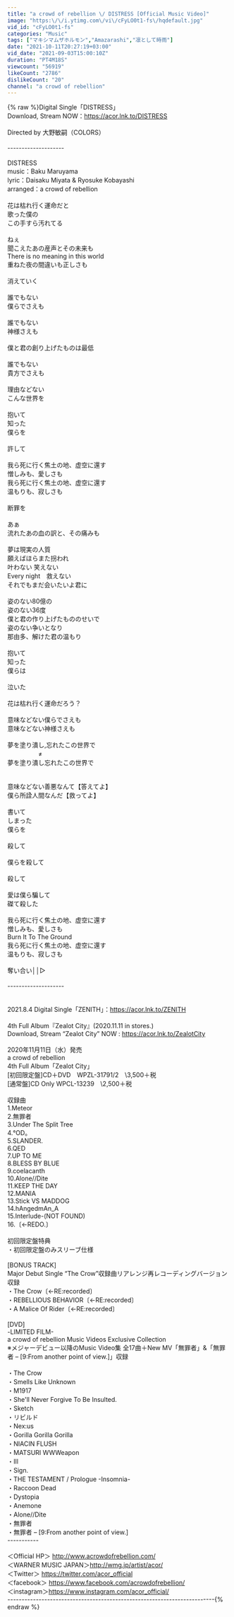 ```yaml
---
title: "a crowd of rebellion \/ DISTRESS [Official Music Video]"
image: "https:\/\/i.ytimg.com\/vi\/cFyLO0t1-fs\/hqdefault.jpg"
vid_id: "cFyLO0t1-fs"
categories: "Music"
tags: ["マキシマムザホルモン","Amazarashi","凛として時雨"]
date: "2021-10-11T20:27:19+03:00"
vid_date: "2021-09-03T15:00:10Z"
duration: "PT4M18S"
viewcount: "56919"
likeCount: "2786"
dislikeCount: "20"
channel: "a crowd of rebellion"
---
```

{% raw %}Digital Single「DISTRESS」<br />Download, Stream NOW：<a rel="nofollow" target="blank" href="https://acor.lnk.to/DISTRESS">https://acor.lnk.to/DISTRESS</a><br /><br />Directed by 大野敏嗣（COLORS） <br /><br />--------------------<br /><br />DISTRESS<br />music：Baku Maruyama <br />lyric：Daisaku Miyata &amp; Ryosuke Kobayashi<br />arranged：a crowd of rebellion<br /><br />花は枯れ行く運命だと　　<br />歌った僕の　　　　　　　　　　<br />この手すら汚れてる<br /> <br />ねぇ<br />聞こえたあの産声とその未来も<br />There is no meaning in this world<br />重ねた夜の間違いも正しさも<br /> <br />消えていく<br /> <br />誰でもない<br />僕らでさえも<br /> <br />誰でもない<br />神様さえも<br /> <br />僕と君の創り上げたものは最低<br /> <br />誰でもない<br />貴方でさえも<br /> <br />理由などない<br />こんな世界を<br /> <br />抱いて<br />知った<br />僕らを<br /> <br />許して<br /> <br />我ら死に行く焦土の地、虚空に還す<br />憎しみも、愛しさも<br />我ら死に行く焦土の地、虚空に還す<br />温もりも、寂しさも<br /> <br />断罪を<br /> <br />あぁ<br />流れたあの血の訳と、その痛みも<br /> <br />夢は現実の人質<br />願えばほらまた拐われ<br />叶わない  笑えない<br />Every night　救えない<br />それでもまだ会いたいよ君に<br /> <br />姿のない80億の<br />姿のない36度<br />僕と君の作り上げたもののせいで<br />姿のない争いとなり<br />那由多、解けた君の温もり<br /> <br />抱いて<br />知った<br />僕らは<br /> <br />泣いた<br /> <br />花は枯れ行く運命だろう？<br /> <br />意味などない僕らでさえも<br />意味などない神様さえも<br /> <br />夢を塗り潰し,忘れたこの世界で<br />　　　　　≠<br />夢を塗り潰し忘れたこの世界で<br /> <br /> <br />意味などない善悪なんて【答えてよ】<br />僕ら所詮人間なんだ【救ってよ】<br /> <br />書いて<br />しまった<br />僕らを<br /> <br />殺して<br /> <br />僕らを殺して<br /> <br />殺して<br /> <br />愛は僕ら騙して<br />磔て殺した<br /> <br />我ら死に行く焦土の地、虚空に還す<br />憎しみも、愛しさも<br />Burn It To The Ground<br />我ら死に行く焦土の地、虚空に還す<br />温もりも、寂しさも<br /> <br />奪い合い││▷<br /><br />--------------------<br /><br /><br />2021.8.4 Digital Single「ZENITH」：<a rel="nofollow" target="blank" href="https://acor.lnk.to/ZENITH">https://acor.lnk.to/ZENITH</a><br /><br />4th Full Album『Zealot City』(2020.11.11 in stores.)<br />Download, Stream “Zealot City” NOW : <a rel="nofollow" target="blank" href="https://acor.lnk.to/ZealotCity">https://acor.lnk.to/ZealotCity</a><br /><br />2020年11月11日（水）発売<br />a crowd of rebellion<br />4th Full Album「Zealot City」<br />[初回限定盤]CD＋DVD　WPZL-31791/2　\3,500＋税<br />[通常盤]CD Only WPCL-13239　\2,500＋税<br /><br />収録曲<br />1.Meteor<br />2.無罪者<br />3.Under The Split Tree<br />4.°OD。<br />5.SLANDER.<br />6.QED<br />7.UP TO ME<br />8.BLESS BY BLUE<br />9.coelacanth<br />10.Alone//Dite<br />11.KEEP THE DAY<br />12.MANIA<br />13.Stick VS MADDOG<br />14.hAngedmAn_A<br />15.Interlude-(NOT FOUND)<br />16.〔←REDO.〕<br /><br />初回限定盤特典<br />・初回限定盤のみスリーブ仕様<br /><br />[BONUS TRACK]<br />Major Debut Single “The Crow”収録曲リアレンジ再レコーディングバージョン収録<br />・The Crow〔←RE:recorded〕<br />・REBELLIOUS BEHAVIOR〔←RE:recorded〕<br />・A Malice Of Rider〔←RE:recorded〕<br /><br />[DVD]<br />-LIMITED FILM-<br />a crowd of rebellion Music Videos Exclusive Collection<br />※メジャーデビュー以降のMusic Video集 全17曲＋New MV「無罪者」&amp;「無罪者 – [9:From another point of view.]」収録<br /><br />・The Crow<br />・Smells Like Unknown<br />・M1917<br />・She'll Never Forgive To Be Insulted.<br />・Sketch<br />・リビルド<br />・Nex:us<br />・Gorilla Gorilla Gorilla<br />・NIACIN FLUSH<br />・MATSURI WWWeapon<br />・Ill<br />・Sign.<br />・THE TESTAMENT / Prologue -Insomnia-<br />・Raccoon Dead<br />・Dystopia<br />・Anemone<br />・Alone//Dite<br />・無罪者<br />・無罪者 – [9:From another point of view.]<br />-----------<br /><br />＜Official HP＞ <a rel="nofollow" target="blank" href="http://www.acrowdofrebellion.com/">http://www.acrowdofrebellion.com/</a><br />＜WARNER MUSIC JAPAN＞<a rel="nofollow" target="blank" href="http://wmg.jp/artist/acor/">http://wmg.jp/artist/acor/</a><br />＜Twitter＞ <a rel="nofollow" target="blank" href="https://twitter.com/acor_official">https://twitter.com/acor_official</a><br />＜facebook＞ <a rel="nofollow" target="blank" href="https://www.facebook.com/acrowdofrebellion/">https://www.facebook.com/acrowdofrebellion/</a><br />＜instagram＞<a rel="nofollow" target="blank" href="https://www.instagram.com/acor_official/">https://www.instagram.com/acor_official/</a><br />-------------------------------------------------------------------------{% endraw %}
